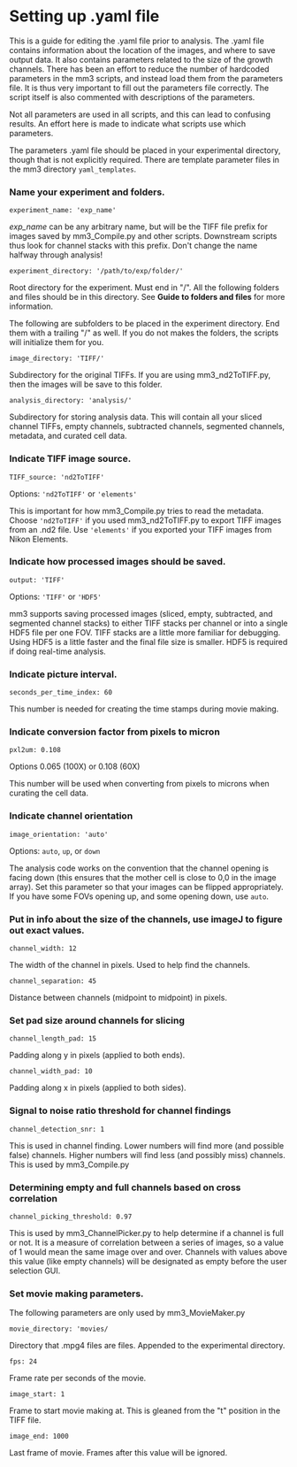 # Setting up .yaml file

This is a guide for editing the .yaml file prior to analysis. The .yaml file contains information about the location of the images, and where to save output data. It also contains parameters related to the size of the growth channels. There has been an effort to reduce the number of hardcoded parameters in the mm3 scripts, and instead load them from the parameters file. It is thus very important to fill out the parameters file correctly. The script itself is also commented with descriptions of the parameters.

Not all parameters are used in all scripts, and this can lead to confusing results. An effort here is made to indicate what scripts use which parameters.

The parameters .yaml file should be placed in your experimental directory, though that is not explicitly required. There are template parameter files in the mm3 directory `yaml_templates`.

### Name your experiment and folders.

`experiment_name: 'exp_name'`

_exp_name_ can be any arbitrary name, but will be the TIFF file prefix for images saved by mm3_Compile.py and other scripts. Downstream scripts thus look for channel stacks with this prefix. Don't change the name halfway through analysis!

`experiment_directory: '/path/to/exp/folder/'`

Root directory for the experiment. Must end in "/". All the following folders and files should be in this directory. See **Guide to folders and files** for more information.

The following are subfolders to be placed in the experiment directory. End them with a trailing "/" as well. If you do not makes the folders, the scripts will initialize them for you.

`image_directory: 'TIFF/'`

Subdirectory for the original TIFFs. If you are using mm3_nd2ToTIFF.py, then the images will be save to this folder.

`analysis_directory: 'analysis/'`

Subdirectory for storing analysis data. This will contain all your sliced channel TIFFs, empty channels, subtracted channels, segmented channels, metadata, and curated cell data.

### Indicate TIFF image source.

`TIFF_source: 'nd2ToTIFF'`

Options: `'nd2ToTIFF'` or `'elements'`

This is important for how mm3_Compile.py tries to read the metadata. Choose `'nd2ToTIFF'` if you used mm3_nd2ToTIFF.py to export TIFF images from an .nd2 file. Use `'elements'` if you exported your TIFF images from Nikon Elements.

### Indicate how processed images should be saved.

`output: 'TIFF'`

Options: `'TIFF'` or `'HDF5'`

mm3 supports saving processed images (sliced, empty, subtracted, and segmented channel stacks) to either TIFF stacks per channel or into a single HDF5 file per one FOV. TIFF stacks are a little more familiar for debugging. Using HDF5 is a little faster and the final file size is smaller. HDF5 is required if doing real-time analysis.

### Indicate picture interval.

`seconds_per_time_index: 60`

This number is needed for creating the time stamps during movie making.

### Indicate conversion factor from pixels to micron

`pxl2um: 0.108`

Options 0.065 (100X) or 0.108 (60X)

This number will be used when converting from pixels to microns when curating the cell data.

### Indicate channel orientation

`image_orientation: 'auto'`

Options: `auto`, `up`, or `down`

The analysis code works on the convention that the channel opening is facing down (this ensures that the mother cell is close to 0,0 in the image array). Set this parameter so that your images can be flipped appropriately. If you have some FOVs opening up, and some opening down, use `auto`.

### Put in info about the size of the channels, use imageJ to figure out exact values.

`channel_width: 12`

The width of the channel in pixels. Used to help find the channels.

`channel_separation: 45`

Distance between channels (midpoint to midpoint) in pixels.

### Set pad size around channels for slicing

`channel_length_pad: 15`

Padding along y in pixels (applied to both ends).

`channel_width_pad: 10`

Padding along x in pixels (applied to both sides).

### Signal to noise ratio threshold for channel findings

`channel_detection_snr: 1`

This is used in channel finding. Lower numbers will find more (and possible false) channels. Higher numbers will find less (and possibly miss) channels. This is used by mm3_Compile.py

### Determining empty and full channels based on cross correlation

`channel_picking_threshold: 0.97`

This is used by mm3_ChannelPicker.py to help determine if a channel is full or not. It is a measure of correlation between a series of images, so a value of 1 would mean the same image over and over. Channels with values above this value (like empty channels) will be designated as empty before the user selection GUI.

### Set movie making parameters.

The following parameters are only used by mm3_MovieMaker.py

`movie_directory: 'movies/`

Directory that .mpg4 files are files. Appended to the experimental directory.

`fps: 24`

Frame rate per seconds of the movie.

`image_start: 1`

Frame to start movie making at. This is gleaned from the "t" position in the TIFF file.

`image_end: 1000`

Last frame of movie. Frames after this value will be ignored.
